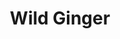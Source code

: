 ---
layout: place
title: "Wild Ginger"
permalink: /new-york/bronxville/wild-ginger.html
stateAbbr: NY
stateName: New York
cityName: Bronxville
seo:
  name: "Wild Ginger"
  type: Restaurant
  links: null
description: "Wild Ginger serves delicious sushi in Bronxville, New York. Try fresh Japanese dishes for a great dining experience. "
place_id: ChIJOVl7Y5iTwokRvzgfZ8dK9SQ
photos:
  - name: >-
      places/ChIJOVl7Y5iTwokRvzgfZ8dK9SQ/photos/AeeoHcLQB1uwEIFcXbBtX3L03PKnYTTyarv9SEFuBPU_LmK8-AWl2XFQyjzwy-J4MTwiUSPXdBSlN63ljIj7TzJnePBlKkiyQe5hXazruHukXqgp9X43bDR_-0owDFkHMEzML96KEvgPHnmydgI-PJ6inPXez8OA6RyNM7u0hO-cGRzgCRnxh5KYkGx_Bi6o_jdFmlJVBdg5YxhwQ17M9-A-fhWyiY2kDhSzOpgLvwYaUUrB8oGfPcZiuwL-MrIBKzSsS9qww97WWVqqAiKQciPcO9PbnDyHuHItmgZ60J3LqZ5hRu1Bnv3GI-GnB5-7mS4793cwrDx4WSc5Ht6LlkKTCaGBt8A3YxuBttF6va3DhmWMSlS1VDtA_eMsIYEkbHFlHJbBuRxAUDy2Nwt-cKDRjz-lVBEzxSq2OGGDH2Cigt6Hr_Zc
    widthPx: 3024
    heightPx: 4032
    authorAttributions:
      - displayName: Oliver McIntyre
        uri: https://maps.google.com/maps/contrib/101606727069834814298
        photoUri: >-
          https://lh3.googleusercontent.com/a-/ALV-UjUOo9C8dpzzciL8-HSVD2gY9O2R5qU0uTLonzPHJpTdvGWD3kvh=s100-p-k-no-mo
    flagContentUri: >-
      https://www.google.com/local/imagery/report/?cb_client=maps_api_places.places_api&image_key=!1e10!2sCIHM0ogKEICAgID2nNfAlAE&hl=en-US
    googleMapsUri: >-
      https://www.google.com/maps/place//data=!3m4!1e2!3m2!1sCIHM0ogKEICAgID2nNfAlAE!2e10!4m2!3m1!1s0x89c29398637b5939:0x24f54ac7671f38bf
  - name: >-
      places/ChIJOVl7Y5iTwokRvzgfZ8dK9SQ/photos/AeeoHcLmRrXTpBwQ8BrjPRBV-6DyPqe9KBPdr0IfyqzKaQUafV61BBnv9zOPTggpciwYS8x4zUO3sdBbnvYF6kL7mprIm1-acyDokiMt8TYCVZQm4XHvWM4nPVwDZhPCj2a7MxhpBmtD3BJr71BQpWXfOfhJduVcFrNfEJaRF00bTcbyDwGkDCcab4i0eeIa1fHeAiMclWwa5AfNJdNdUoGVv1MWxJTdRNtVgO-VX89ePynq4Tk69T__MvD3pNGngqhaRCR-baDT0ZlXbNmsiw2KY8wxAweWXn1TpVHwVPMOKfm9MF3grxg1RmyMevyNeqnOBccR1nIshJwmUrGdfhidDSUNU_m6BuUDAsZ8nA2QuNJFoVPCUqiAgTVLMBOuLj45JycquOz84J6M8Ma55dBTLWNG89_cT2V-Qwb7KeK4-ziiww
    widthPx: 4032
    heightPx: 2268
    authorAttributions:
      - displayName: A Eng
        uri: https://maps.google.com/maps/contrib/108849649882650140879
        photoUri: >-
          https://lh3.googleusercontent.com/a-/ALV-UjXd4LM8NhX91ugs1maHpn1vx0q27lMgabJQsh74WCxtVVZHNv_M-Q=s100-p-k-no-mo
    flagContentUri: >-
      https://www.google.com/local/imagery/report/?cb_client=maps_api_places.places_api&image_key=!1e10!2sCIHM0ogKEICAgIDXur6Jdw&hl=en-US
    googleMapsUri: >-
      https://www.google.com/maps/place//data=!3m4!1e2!3m2!1sCIHM0ogKEICAgIDXur6Jdw!2e10!4m2!3m1!1s0x89c29398637b5939:0x24f54ac7671f38bf
  - name: >-
      places/ChIJOVl7Y5iTwokRvzgfZ8dK9SQ/photos/AeeoHcIGYsrGqqvfUidoIi1hY7sFe0gxS-_tyQhtnQI3y6GdOiD_JtbK-g8UHAKZ9s_yaze4Fez7ZPe-EvTi2ESFpS0mM2vXGGSjkXtqvgA2mHgANAN3-xllkt6_s9K-pDBR3Pc7SAvYqv2e-YJTYWKoZb3vxFe5ih5qfCMAx02HSMcV71oydbeuCKc5UppaxO-TOvzI2zoqOc0CzbDtP17KPsYQvzoeJ-Zv_W8oAAn3_b82z_es7xDV0NRks41EMV84GYZf4mvKUNpLUWUFWXk_EqIgpa0OvRbcVLO4uQQ-gfnTCEwyD8Xp1DQFKqV8B1V0RuEJtC2LLS9ntsg3kd_iwXFxG1Oq1ADVAVANaJF7M6GgfrGdt1SBuXh-DuQTVkvjhHSnP_DPkIOEUCGE_hjaDLPyxkY1R_ENO3ys750u6z7idw
    widthPx: 3024
    heightPx: 4032
    authorAttributions:
      - displayName: christina Medina
        uri: https://maps.google.com/maps/contrib/113404185700838657852
        photoUri: >-
          https://lh3.googleusercontent.com/a-/ALV-UjWEjgCtKOur61cpoyTvAJkiPY-y4p-PWjWg_nvoPO1o68hsREUk8g=s100-p-k-no-mo
    flagContentUri: >-
      https://www.google.com/local/imagery/report/?cb_client=maps_api_places.places_api&image_key=!1e10!2sCIHM0ogKEICAgIC1v4aPKA&hl=en-US
    googleMapsUri: >-
      https://www.google.com/maps/place//data=!3m4!1e2!3m2!1sCIHM0ogKEICAgIC1v4aPKA!2e10!4m2!3m1!1s0x89c29398637b5939:0x24f54ac7671f38bf
  - name: >-
      places/ChIJOVl7Y5iTwokRvzgfZ8dK9SQ/photos/AeeoHcLESCEJKP6AK6yhb-nWYKNyDLbY1mlDhahh4d_m70WDXUBrrpLVe1FjpuV5VB2KB-l94lp5PgB5Bcjn-l5pLFWjX2I6VIGCh51bzbdyW65kcfeb0mMuE1TwJuPNjJWsRIAbbM-Lronny-w7JjELKdYjdjyKgXeSgAJZjh9norTGxcRhkZs_M9u2SfpdMa6eF7TX8Rv35i5Y9879cLPLmA4YLMoeJ_oDZ3qHjrTHidgJJbbzPuVQfH33QGa4K6v1acb2H3XAww0amjzVw8NNLSoJAjhXvDFtfqCKm3x3JytKKblY0OF8fuSjPu3DXggvRJeW4KvCmfZ6ab6oRWYfbQU_L7LNw_pKkSkzhU3velMG2I3xdhPWcUY0zmLbxEiBXIoYtVzmwF2TfkjgU2bbO4iQ46IACJIIelb2fzFIj58
    widthPx: 2268
    heightPx: 4032
    authorAttributions:
      - displayName: Kyle Garcia
        uri: https://maps.google.com/maps/contrib/100616116781123893962
        photoUri: >-
          https://lh3.googleusercontent.com/a-/ALV-UjWccdPUrhkrt6eS6JDngi9RdFevhiN5qP18jJyWqtqMYT2lOuMzyA=s100-p-k-no-mo
    flagContentUri: >-
      https://www.google.com/local/imagery/report/?cb_client=maps_api_places.places_api&image_key=!1e10!2sCIHM0ogKEICAgMDIzKLDAQ&hl=en-US
    googleMapsUri: >-
      https://www.google.com/maps/place//data=!3m4!1e2!3m2!1sCIHM0ogKEICAgMDIzKLDAQ!2e10!4m2!3m1!1s0x89c29398637b5939:0x24f54ac7671f38bf
  - name: >-
      places/ChIJOVl7Y5iTwokRvzgfZ8dK9SQ/photos/AeeoHcLfShWrwNhkajIB1g14SkXAmVJZw9Q7xSjUoJpDVlyyELUZ-rN9dmnYXQ1FZTcFvGmtn5zXyB8-wQFZPwER2nK8SedMqkCSi-g9VIpkvRQrk8rM8TISovKNRGCt3JIneH-OnE_bUK9nlABOaUuFLna1hHbVo3TTv3DRHSt9avDsguG5uDNzZy9CLWGlrn5m86K_IoWJqiFoEN-6TF4owjmFJhFNdRy7DijwjZVuoVRxRvTjdcbj1MgKsp8jDm5kmhUgx96x6tx2OR7czGZDg7BlwECmBOSWb1bjPXdLbvMtCx0KtSIILdr65hfDVgvQEzSQ6hrmnwS-VLi5zKfzVPDc4HL9iw5YnIYln795NSA234Q-mY02Yh4CRUeSqvnwgUeGl5IF4DRl-Q-peHgk90C9jNqXMVAyqXGnsbtbK5KO4Ws
    widthPx: 2268
    heightPx: 4032
    authorAttributions:
      - displayName: A C
        uri: https://maps.google.com/maps/contrib/103679028597060185210
        photoUri: >-
          https://lh3.googleusercontent.com/a-/ALV-UjVHcPa7F3F9Bm-3RPLo50LFI_VWLJXyUG1RLtXM4FpZ8jvnT2vM=s100-p-k-no-mo
    flagContentUri: >-
      https://www.google.com/local/imagery/report/?cb_client=maps_api_places.places_api&image_key=!1e10!2sCIHM0ogKEICAgMCI9cfF4gE&hl=en-US
    googleMapsUri: >-
      https://www.google.com/maps/place//data=!3m4!1e2!3m2!1sCIHM0ogKEICAgMCI9cfF4gE!2e10!4m2!3m1!1s0x89c29398637b5939:0x24f54ac7671f38bf
  - name: >-
      places/ChIJOVl7Y5iTwokRvzgfZ8dK9SQ/photos/AeeoHcL_sgzeShsVVbbEjtb5NBCzuLRr8RKHX6DjmfQ3NuvjFmH5gb2-rHDwga0J1CULMiBAfHZfqoBclVOOXlanm5ouPn5U26Ylv3qw_4Ww2FSavW7wG9_twAvCvSZfEcQFLUjzadfQ4z2lJ4M7JIYlfJvX22DDkPQDO8RLElHutAS4QMBCZq08GKZuYAqtqOOaAQLmqnHS5kjrJtbiqVkURvJKo7Y4TJ14e0v-jgmBOtQMXOflWcAzWhEXm3SYFpbtj6xjuG7k3pj8SdD6rOBkaKKGpVh61AnUXf5gj8v8E-8ulAbAcvKCGDiajWySOdb5Db81JuVTeifZgNKPXPKfFwufGIkKCG8jROUQVudOVD5Xx7ZJf0vH3GbHmBKEWNbDHoEAFFs4w50OmG_pzbIzN4ZDAM6d2z7uL9PvAPtTZoBOX5m8
    widthPx: 3024
    heightPx: 4032
    authorAttributions:
      - displayName: christina Medina
        uri: https://maps.google.com/maps/contrib/113404185700838657852
        photoUri: >-
          https://lh3.googleusercontent.com/a-/ALV-UjWEjgCtKOur61cpoyTvAJkiPY-y4p-PWjWg_nvoPO1o68hsREUk8g=s100-p-k-no-mo
    flagContentUri: >-
      https://www.google.com/local/imagery/report/?cb_client=maps_api_places.places_api&image_key=!1e10!2sCIHM0ogKEICAgIC1v4aPyAE&hl=en-US
    googleMapsUri: >-
      https://www.google.com/maps/place//data=!3m4!1e2!3m2!1sCIHM0ogKEICAgIC1v4aPyAE!2e10!4m2!3m1!1s0x89c29398637b5939:0x24f54ac7671f38bf
  - name: >-
      places/ChIJOVl7Y5iTwokRvzgfZ8dK9SQ/photos/AeeoHcJPHT3Oqyw_7eeql_e4ikQf7TdrEguv7CzUz5fGpxJ4wV05ScoPKe390UBRV4CEoL3HBDo17aWx_O7IrJFdBUUQTUNuJ02khzgXRL2Aq1X8HrTNNb4T_SRZTpXOVuT9WHFk36e-5bh0vMjKp4UjBg1va9saNTabpRs_FHuFuDIP3xwYcc4lhpOxHBbaSp0FftlRE-h2dKD6B1RPPSYntYKqJMkHlICpdeBmDYE3HKA6m3UPo_hY6t27J600j2D1KhGqmVhwdS_mOs9cCUIYEQ4KvDFNA80Q2u8b3LKEY5PYKYweSu9Kw4xJ6zCM3hUX_LNP19nGXlW4i1MdXXqrs0txTfwK_JvQ6lcyB088rKrhPYCTEXBAK5UwrzXY27jLZNj7-zlZHqs4rafpgbalVVAPvPUDjyU8_n3YtNuqyNeNOQ
    widthPx: 4032
    heightPx: 2268
    authorAttributions:
      - displayName: A Eng
        uri: https://maps.google.com/maps/contrib/108849649882650140879
        photoUri: >-
          https://lh3.googleusercontent.com/a-/ALV-UjXd4LM8NhX91ugs1maHpn1vx0q27lMgabJQsh74WCxtVVZHNv_M-Q=s100-p-k-no-mo
    flagContentUri: >-
      https://www.google.com/local/imagery/report/?cb_client=maps_api_places.places_api&image_key=!1e10!2sCIHM0ogKEICAgIDXur6JNw&hl=en-US
    googleMapsUri: >-
      https://www.google.com/maps/place//data=!3m4!1e2!3m2!1sCIHM0ogKEICAgIDXur6JNw!2e10!4m2!3m1!1s0x89c29398637b5939:0x24f54ac7671f38bf
  - name: >-
      places/ChIJOVl7Y5iTwokRvzgfZ8dK9SQ/photos/AeeoHcLJgguZM6Kr-e2PL_572YIGLxS5O2W4JVlCRlDcnhgWowlNVbUJ2hlG_ywsisDwWeXKaDNR9yERmsGV4PUqVSFfjgunk-LI2yIU5C1ous_jyRXjC-XT7YUs5tBQQtL6HmP4Xci0OFTazNLL2sQtsSeFYh0l7jWGoE_xMIIH6OtOFLWO6IUGXSokO6xWKC_WEjhfdGxO0dtnG9ehWU6Ru1sqYV6-B-UPwZQmlPEhYQPsk5VkZCba01ndnBbf0kL-bKZI1UaM4qcXAHcHibvsmAxoIToFBGnwDpWiHVe1h2pusPsaNkf6GmWoKwiIRAjTomPOVTFcau4fHLOcZiCDSQcibiE4HYTkpAdmzghfnuUIc2gcrCEbmXRfVwzNfq5VD_gxDu1h0LOWlIAqk4aVhFB1GzmXu5oqbSyFWplekDsKu7c
    widthPx: 3024
    heightPx: 4032
    authorAttributions:
      - displayName: Oliver McIntyre
        uri: https://maps.google.com/maps/contrib/101606727069834814298
        photoUri: >-
          https://lh3.googleusercontent.com/a-/ALV-UjUOo9C8dpzzciL8-HSVD2gY9O2R5qU0uTLonzPHJpTdvGWD3kvh=s100-p-k-no-mo
    flagContentUri: >-
      https://www.google.com/local/imagery/report/?cb_client=maps_api_places.places_api&image_key=!1e10!2sCIHM0ogKEICAgID2nNfA1AE&hl=en-US
    googleMapsUri: >-
      https://www.google.com/maps/place//data=!3m4!1e2!3m2!1sCIHM0ogKEICAgID2nNfA1AE!2e10!4m2!3m1!1s0x89c29398637b5939:0x24f54ac7671f38bf
  - name: >-
      places/ChIJOVl7Y5iTwokRvzgfZ8dK9SQ/photos/AeeoHcI36-27UcTM7J5Xl1ixTHMnreM5WkTxMbR2wNR51Z1bj5Kg-KAQNrtDuYc3gYYXwfgEg9dA4QZKo_y5rO_2O5pZLLCIFheYoFcEK0pWBK8aYXEbol_pGgrHpnE-WpjQMlrD4zfGMkPKzZgYJhv_LnW_TK1AxpOsEgB8ujWCkVaJ2F_GtqGsXhgX7iCvNfeLdoGkoZM14V8PPekvKP1tEfFfj4Uh1-BiNjXnkXQ4I4BJetqAd4nULOZjJNNp5WmCKS0xNC-UwHGXiSEw9gFJpSegk3wI837EpGUsEtIyFGPVAztFWszYNqvzVnZew_-CLs3ROEYdTWGupw273rjt7876e2gXya00MaNP969GNCMDCCrgzBac9dq55W63ZArVASDiboGMRCR6MhfLR2OQ-pBcIKGABFjS_0TKGxgbDtLaxZk4
    widthPx: 3024
    heightPx: 4032
    authorAttributions:
      - displayName: Spencer Ball
        uri: https://maps.google.com/maps/contrib/108706951342989841490
        photoUri: >-
          https://lh3.googleusercontent.com/a-/ALV-UjXJdLVKkgyUz4lkCJo4q7vMoHygCQo11sSpcM3z6QeI0aNQ3lrVUg=s100-p-k-no-mo
    flagContentUri: >-
      https://www.google.com/local/imagery/report/?cb_client=maps_api_places.places_api&image_key=!1e10!2sCIHM0ogKEICAgIDptN2t0AE&hl=en-US
    googleMapsUri: >-
      https://www.google.com/maps/place//data=!3m4!1e2!3m2!1sCIHM0ogKEICAgIDptN2t0AE!2e10!4m2!3m1!1s0x89c29398637b5939:0x24f54ac7671f38bf
  - name: >-
      places/ChIJOVl7Y5iTwokRvzgfZ8dK9SQ/photos/AeeoHcKRt1BWQs7l8yISDtPOK8S3WQ0EeTpSDebIZgYaWNaXoK0xOqO-bYV5oI6HTzspRgXgk8u-gLf9VCXg1BdvvRxYRprG2mzVMorlJ2kS1a7Qth5LgcqBWwYl01hahlmdKDL68Zz87k8-ssYRp_oCSBmk_KVHzn2zk32HVwEj0f41RNJ0gLwFbWhPRJ9MxBJE57ftUt74LQbE36DZ03USPlgocIMzTka72iOwxONmGm6OfIh4eNR0d9CgJd36LZkQjoM8XI0UmnVQ4QFI6OTSVjtQlJAAs2IbGW9SoU6QeHtxnEhP5bZkanc3UC-ysZwqQhn-TE7YzSaFjwp4UTOEgV32ZPTQtfWyCMQZwLNFaI-VfEUSDBQYiO4V73spYhhbexacqQyEjNVffAu4dNVk2lqFN-JdgV1tT4wuZkVCjHhASJoh
    widthPx: 3024
    heightPx: 4032
    authorAttributions:
      - displayName: christina Medina
        uri: https://maps.google.com/maps/contrib/113404185700838657852
        photoUri: >-
          https://lh3.googleusercontent.com/a-/ALV-UjWEjgCtKOur61cpoyTvAJkiPY-y4p-PWjWg_nvoPO1o68hsREUk8g=s100-p-k-no-mo
    flagContentUri: >-
      https://www.google.com/local/imagery/report/?cb_client=maps_api_places.places_api&image_key=!1e10!2sCIHM0ogKEICAgIC1v4aPqAE&hl=en-US
    googleMapsUri: >-
      https://www.google.com/maps/place//data=!3m4!1e2!3m2!1sCIHM0ogKEICAgIC1v4aPqAE!2e10!4m2!3m1!1s0x89c29398637b5939:0x24f54ac7671f38bf
address: 10 Park Pl, Bronxville, NY 10708, USA
street: 10 Park Pl
city: Bronxville
state: NY
zip: '10708'
country: USA
neighborhood: null
latitude: '40.939845'
longitude: '-73.833970'
accessibility_options:
  wheelchairAccessibleParking: true
  wheelchairAccessibleEntrance: true
  wheelchairAccessibleRestroom: true
  wheelchairAccessibleSeating: true
business_status: OPERATIONAL
name: Wild Ginger
google_maps_links:
  directionsUri: >-
    https://www.google.com/maps/dir//''/data=!4m7!4m6!1m1!4e2!1m2!1m1!1s0x89c29398637b5939:0x24f54ac7671f38bf!3e0
  placeUri: https://maps.google.com/?cid=2663116974948563135
  writeAReviewUri: >-
    https://www.google.com/maps/place//data=!4m3!3m2!1s0x89c29398637b5939:0x24f54ac7671f38bf!12e1
  reviewsUri: >-
    https://www.google.com/maps/place//data=!4m4!3m3!1s0x89c29398637b5939:0x24f54ac7671f38bf!9m1!1b1
  photosUri: >-
    https://www.google.com/maps/place//data=!4m3!3m2!1s0x89c29398637b5939:0x24f54ac7671f38bf!10e5
primary_type: Japanese Restaurant
opening_hours:
  regular: null
  current: null
secondary_opening_hours:
  regular:
    weekdayDescriptions: null
    type: null
  current:
    weekdayDescriptions: null
    type: null
phone: null
price_level: null
price_range: null
rating: null
rating_count: 0
website: null
reviews: null
parking_options: null
payment_options: null
allow_dogs: null
curbside_pickup: null
delivery: null
dine_in: null
good_for_children: null
good_for_groups: null
good_for_sports: null
live_music: null
menu_for_children: null
outdoor_seating: null
reservable: null
restroom: null
serves_beer: null
serves_breakfast: null
serves_brunch: null
serves_cocktails: null
serves_coffee: null
serves_dinner: null
serves_dessert: null
serves_lunch: null
serves_vegetarian_food: null
serves_wine: null
takeout: null
update_category: essentials
summary: null

---
